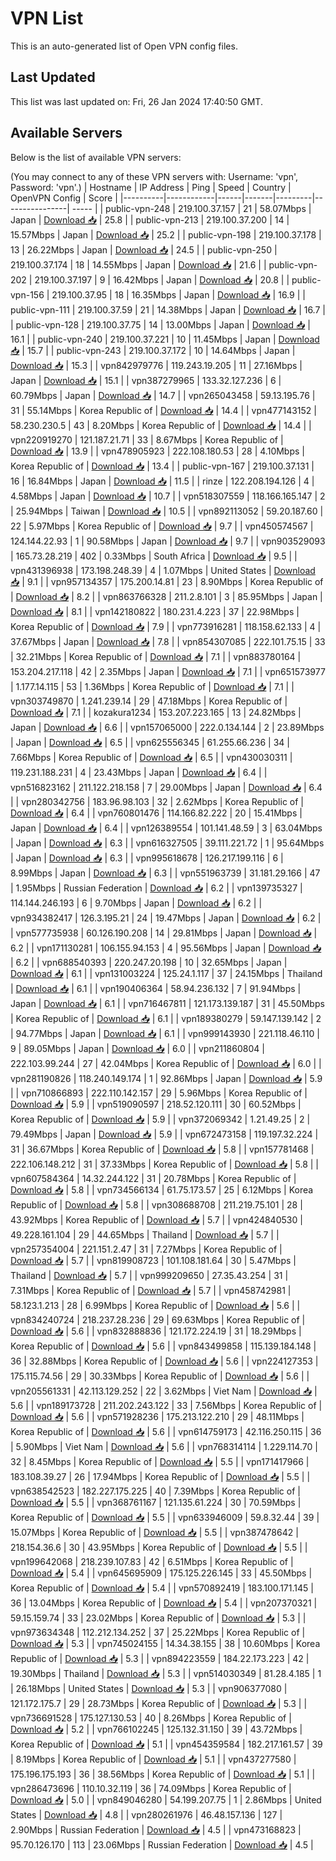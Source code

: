 # VPN List

This is an auto-generated list of Open VPN config files.

## Last Updated

This list was last updated on: Fri, 26 Jan 2024 17:40:50 GMT.

## Available Servers

Below is the list of available VPN servers:

(You may connect to any of these VPN servers with: Username: 'vpn', Password: 'vpn'.)
| Hostname | IP Address | Ping | Speed | Country | OpenVPN Config | Score |
|----------|------------|------|-------|---------|----------------| ----- |
| public-vpn-248 | 219.100.37.157 | 21 | 58.07Mbps | Japan | [Download 📥](./configs/server_0_JP.ovpn) | 25.8 |
| public-vpn-213 | 219.100.37.200 | 14 | 15.57Mbps | Japan | [Download 📥](./configs/server_1_JP.ovpn) | 25.2 |
| public-vpn-198 | 219.100.37.178 | 13 | 26.22Mbps | Japan | [Download 📥](./configs/server_2_JP.ovpn) | 24.5 |
| public-vpn-250 | 219.100.37.174 | 18 | 14.55Mbps | Japan | [Download 📥](./configs/server_3_JP.ovpn) | 21.6 |
| public-vpn-202 | 219.100.37.197 | 9 | 16.42Mbps | Japan | [Download 📥](./configs/server_4_JP.ovpn) | 20.8 |
| public-vpn-156 | 219.100.37.95 | 18 | 16.35Mbps | Japan | [Download 📥](./configs/server_5_JP.ovpn) | 16.9 |
| public-vpn-111 | 219.100.37.59 | 21 | 14.38Mbps | Japan | [Download 📥](./configs/server_6_JP.ovpn) | 16.7 |
| public-vpn-128 | 219.100.37.75 | 14 | 13.00Mbps | Japan | [Download 📥](./configs/server_7_JP.ovpn) | 16.1 |
| public-vpn-240 | 219.100.37.221 | 10 | 11.45Mbps | Japan | [Download 📥](./configs/server_8_JP.ovpn) | 15.7 |
| public-vpn-243 | 219.100.37.172 | 10 | 14.64Mbps | Japan | [Download 📥](./configs/server_9_JP.ovpn) | 15.3 |
| vpn842979776 | 119.243.19.205 | 11 | 27.16Mbps | Japan | [Download 📥](./configs/server_10_JP.ovpn) | 15.1 |
| vpn387279965 | 133.32.127.236 | 6 | 60.79Mbps | Japan | [Download 📥](./configs/server_11_JP.ovpn) | 14.7 |
| vpn265043458 | 59.13.195.76 | 31 | 55.14Mbps | Korea Republic of | [Download 📥](./configs/server_12_KR.ovpn) | 14.4 |
| vpn477143152 | 58.230.230.5 | 43 | 8.20Mbps | Korea Republic of | [Download 📥](./configs/server_13_KR.ovpn) | 14.4 |
| vpn220919270 | 121.187.21.71 | 33 | 8.67Mbps | Korea Republic of | [Download 📥](./configs/server_14_KR.ovpn) | 13.9 |
| vpn478905923 | 222.108.180.53 | 28 | 4.10Mbps | Korea Republic of | [Download 📥](./configs/server_15_KR.ovpn) | 13.4 |
| public-vpn-167 | 219.100.37.131 | 16 | 16.84Mbps | Japan | [Download 📥](./configs/server_16_JP.ovpn) | 11.5 |
| rinze | 122.208.194.126 | 4 | 4.58Mbps | Japan | [Download 📥](./configs/server_17_JP.ovpn) | 10.7 |
| vpn518307559 | 118.166.165.147 | 2 | 25.94Mbps | Taiwan | [Download 📥](./configs/server_18_TW.ovpn) | 10.5 |
| vpn892113052 | 59.20.187.60 | 22 | 5.97Mbps | Korea Republic of | [Download 📥](./configs/server_19_KR.ovpn) | 9.7 |
| vpn450574567 | 124.144.22.93 | 1 | 90.58Mbps | Japan | [Download 📥](./configs/server_20_JP.ovpn) | 9.7 |
| vpn903529093 | 165.73.28.219 | 402 | 0.33Mbps | South Africa | [Download 📥](./configs/server_21_ZA.ovpn) | 9.5 |
| vpn431396938 | 173.198.248.39 | 4 | 1.07Mbps | United States | [Download 📥](./configs/server_22_US.ovpn) | 9.1 |
| vpn957134357 | 175.200.14.81 | 23 | 8.90Mbps | Korea Republic of | [Download 📥](./configs/server_23_KR.ovpn) | 8.2 |
| vpn863766328 | 211.2.8.101 | 3 | 85.95Mbps | Japan | [Download 📥](./configs/server_24_JP.ovpn) | 8.1 |
| vpn142180822 | 180.231.4.223 | 37 | 22.98Mbps | Korea Republic of | [Download 📥](./configs/server_25_KR.ovpn) | 7.9 |
| vpn773916281 | 118.158.62.133 | 4 | 37.67Mbps | Japan | [Download 📥](./configs/server_26_JP.ovpn) | 7.8 |
| vpn854307085 | 222.101.75.15 | 33 | 32.21Mbps | Korea Republic of | [Download 📥](./configs/server_27_KR.ovpn) | 7.1 |
| vpn883780164 | 153.204.217.118 | 42 | 2.35Mbps | Japan | [Download 📥](./configs/server_28_JP.ovpn) | 7.1 |
| vpn651573977 | 1.177.14.115 | 53 | 1.36Mbps | Korea Republic of | [Download 📥](./configs/server_29_KR.ovpn) | 7.1 |
| vpn303749870 | 1.241.239.14 | 29 | 47.18Mbps | Korea Republic of | [Download 📥](./configs/server_30_KR.ovpn) | 7.1 |
| kozakura1234 | 153.207.223.165 | 13 | 24.82Mbps | Japan | [Download 📥](./configs/server_31_JP.ovpn) | 6.6 |
| vpn157065000 | 222.0.134.144 | 2 | 23.89Mbps | Japan | [Download 📥](./configs/server_32_JP.ovpn) | 6.5 |
| vpn625556345 | 61.255.66.236 | 34 | 7.66Mbps | Korea Republic of | [Download 📥](./configs/server_33_KR.ovpn) | 6.5 |
| vpn430030311 | 119.231.188.231 | 4 | 23.43Mbps | Japan | [Download 📥](./configs/server_34_JP.ovpn) | 6.4 |
| vpn516823162 | 211.122.218.158 | 7 | 29.00Mbps | Japan | [Download 📥](./configs/server_35_JP.ovpn) | 6.4 |
| vpn280342756 | 183.96.98.103 | 32 | 2.62Mbps | Korea Republic of | [Download 📥](./configs/server_36_KR.ovpn) | 6.4 |
| vpn760801476 | 114.166.82.222 | 20 | 15.41Mbps | Japan | [Download 📥](./configs/server_37_JP.ovpn) | 6.4 |
| vpn126389554 | 101.141.48.59 | 3 | 63.04Mbps | Japan | [Download 📥](./configs/server_38_JP.ovpn) | 6.3 |
| vpn616327505 | 39.111.221.72 | 1 | 95.64Mbps | Japan | [Download 📥](./configs/server_39_JP.ovpn) | 6.3 |
| vpn995618678 | 126.217.199.116 | 6 | 8.99Mbps | Japan | [Download 📥](./configs/server_40_JP.ovpn) | 6.3 |
| vpn551963739 | 31.181.29.166 | 47 | 1.95Mbps | Russian Federation | [Download 📥](./configs/server_41_RU.ovpn) | 6.2 |
| vpn139735327 | 114.144.246.193 | 6 | 9.70Mbps | Japan | [Download 📥](./configs/server_42_JP.ovpn) | 6.2 |
| vpn934382417 | 126.3.195.21 | 24 | 19.47Mbps | Japan | [Download 📥](./configs/server_43_JP.ovpn) | 6.2 |
| vpn577735938 | 60.126.190.208 | 14 | 29.81Mbps | Japan | [Download 📥](./configs/server_44_JP.ovpn) | 6.2 |
| vpn171130281 | 106.155.94.153 | 4 | 95.56Mbps | Japan | [Download 📥](./configs/server_45_JP.ovpn) | 6.2 |
| vpn688540393 | 220.247.20.198 | 10 | 32.65Mbps | Japan | [Download 📥](./configs/server_46_JP.ovpn) | 6.1 |
| vpn131003224 | 125.24.1.117 | 37 | 24.15Mbps | Thailand | [Download 📥](./configs/server_47_TH.ovpn) | 6.1 |
| vpn190406364 | 58.94.236.132 | 7 | 91.94Mbps | Japan | [Download 📥](./configs/server_48_JP.ovpn) | 6.1 |
| vpn716467811 | 121.173.139.187 | 31 | 45.50Mbps | Korea Republic of | [Download 📥](./configs/server_49_KR.ovpn) | 6.1 |
| vpn189380279 | 59.147.139.142 | 2 | 94.77Mbps | Japan | [Download 📥](./configs/server_50_JP.ovpn) | 6.1 |
| vpn999143930 | 221.118.46.110 | 9 | 89.05Mbps | Japan | [Download 📥](./configs/server_51_JP.ovpn) | 6.0 |
| vpn211860804 | 222.103.99.244 | 27 | 42.04Mbps | Korea Republic of | [Download 📥](./configs/server_52_KR.ovpn) | 6.0 |
| vpn281190826 | 118.240.149.174 | 1 | 92.86Mbps | Japan | [Download 📥](./configs/server_53_JP.ovpn) | 5.9 |
| vpn710866893 | 222.110.142.157 | 29 | 5.96Mbps | Korea Republic of | [Download 📥](./configs/server_54_KR.ovpn) | 5.9 |
| vpn519090597 | 218.52.120.111 | 30 | 60.52Mbps | Korea Republic of | [Download 📥](./configs/server_55_KR.ovpn) | 5.9 |
| vpn372069342 | 1.21.49.25 | 2 | 79.49Mbps | Japan | [Download 📥](./configs/server_56_JP.ovpn) | 5.9 |
| vpn672473158 | 119.197.32.224 | 31 | 36.67Mbps | Korea Republic of | [Download 📥](./configs/server_57_KR.ovpn) | 5.8 |
| vpn157781468 | 222.106.148.212 | 31 | 37.33Mbps | Korea Republic of | [Download 📥](./configs/server_58_KR.ovpn) | 5.8 |
| vpn607584364 | 14.32.244.122 | 31 | 20.78Mbps | Korea Republic of | [Download 📥](./configs/server_59_KR.ovpn) | 5.8 |
| vpn734566134 | 61.75.173.57 | 25 | 6.12Mbps | Korea Republic of | [Download 📥](./configs/server_60_KR.ovpn) | 5.8 |
| vpn308688708 | 211.219.75.101 | 28 | 43.92Mbps | Korea Republic of | [Download 📥](./configs/server_61_KR.ovpn) | 5.7 |
| vpn424840530 | 49.228.161.104 | 29 | 44.65Mbps | Thailand | [Download 📥](./configs/server_62_TH.ovpn) | 5.7 |
| vpn257354004 | 221.151.2.47 | 31 | 7.27Mbps | Korea Republic of | [Download 📥](./configs/server_63_KR.ovpn) | 5.7 |
| vpn819908723 | 101.108.181.64 | 30 | 5.47Mbps | Thailand | [Download 📥](./configs/server_64_TH.ovpn) | 5.7 |
| vpn999209650 | 27.35.43.254 | 31 | 7.31Mbps | Korea Republic of | [Download 📥](./configs/server_65_KR.ovpn) | 5.7 |
| vpn458742981 | 58.123.1.213 | 28 | 6.99Mbps | Korea Republic of | [Download 📥](./configs/server_66_KR.ovpn) | 5.6 |
| vpn834240724 | 218.237.28.236 | 29 | 69.63Mbps | Korea Republic of | [Download 📥](./configs/server_67_KR.ovpn) | 5.6 |
| vpn832888836 | 121.172.224.19 | 31 | 18.29Mbps | Korea Republic of | [Download 📥](./configs/server_68_KR.ovpn) | 5.6 |
| vpn843499858 | 115.139.184.148 | 36 | 32.88Mbps | Korea Republic of | [Download 📥](./configs/server_69_KR.ovpn) | 5.6 |
| vpn224127353 | 175.115.74.56 | 29 | 30.33Mbps | Korea Republic of | [Download 📥](./configs/server_70_KR.ovpn) | 5.6 |
| vpn205561331 | 42.113.129.252 | 22 | 3.62Mbps | Viet Nam | [Download 📥](./configs/server_71_VN.ovpn) | 5.6 |
| vpn189173728 | 211.202.243.122 | 33 | 7.56Mbps | Korea Republic of | [Download 📥](./configs/server_72_KR.ovpn) | 5.6 |
| vpn571928236 | 175.213.122.210 | 29 | 48.11Mbps | Korea Republic of | [Download 📥](./configs/server_73_KR.ovpn) | 5.6 |
| vpn614759173 | 42.116.250.115 | 36 | 5.90Mbps | Viet Nam | [Download 📥](./configs/server_74_VN.ovpn) | 5.6 |
| vpn768314114 | 1.229.114.70 | 32 | 8.45Mbps | Korea Republic of | [Download 📥](./configs/server_75_KR.ovpn) | 5.5 |
| vpn171417966 | 183.108.39.27 | 26 | 17.94Mbps | Korea Republic of | [Download 📥](./configs/server_76_KR.ovpn) | 5.5 |
| vpn638542523 | 182.227.175.225 | 40 | 7.39Mbps | Korea Republic of | [Download 📥](./configs/server_77_KR.ovpn) | 5.5 |
| vpn368761167 | 121.135.61.224 | 30 | 70.59Mbps | Korea Republic of | [Download 📥](./configs/server_78_KR.ovpn) | 5.5 |
| vpn633946009 | 59.8.32.44 | 39 | 15.07Mbps | Korea Republic of | [Download 📥](./configs/server_79_KR.ovpn) | 5.5 |
| vpn387478642 | 218.154.36.6 | 30 | 43.95Mbps | Korea Republic of | [Download 📥](./configs/server_80_KR.ovpn) | 5.5 |
| vpn199642068 | 218.239.107.83 | 42 | 6.51Mbps | Korea Republic of | [Download 📥](./configs/server_81_KR.ovpn) | 5.4 |
| vpn645695909 | 175.125.226.145 | 33 | 45.50Mbps | Korea Republic of | [Download 📥](./configs/server_82_KR.ovpn) | 5.4 |
| vpn570892419 | 183.100.171.145 | 36 | 13.04Mbps | Korea Republic of | [Download 📥](./configs/server_83_KR.ovpn) | 5.4 |
| vpn207370321 | 59.15.159.74 | 33 | 23.02Mbps | Korea Republic of | [Download 📥](./configs/server_84_KR.ovpn) | 5.3 |
| vpn973634348 | 112.212.134.252 | 37 | 25.22Mbps | Korea Republic of | [Download 📥](./configs/server_85_KR.ovpn) | 5.3 |
| vpn745024155 | 14.34.38.155 | 38 | 10.60Mbps | Korea Republic of | [Download 📥](./configs/server_86_KR.ovpn) | 5.3 |
| vpn894223559 | 184.22.173.223 | 42 | 19.30Mbps | Thailand | [Download 📥](./configs/server_87_TH.ovpn) | 5.3 |
| vpn514030349 | 81.28.4.185 | 1 | 26.18Mbps | United States | [Download 📥](./configs/server_88_US.ovpn) | 5.3 |
| vpn906377080 | 121.172.175.7 | 29 | 28.73Mbps | Korea Republic of | [Download 📥](./configs/server_89_KR.ovpn) | 5.3 |
| vpn736691528 | 175.127.130.53 | 40 | 8.26Mbps | Korea Republic of | [Download 📥](./configs/server_90_KR.ovpn) | 5.2 |
| vpn766102245 | 125.132.31.150 | 39 | 43.72Mbps | Korea Republic of | [Download 📥](./configs/server_91_KR.ovpn) | 5.1 |
| vpn454359584 | 182.217.161.57 | 39 | 8.19Mbps | Korea Republic of | [Download 📥](./configs/server_92_KR.ovpn) | 5.1 |
| vpn437277580 | 175.196.175.193 | 36 | 38.56Mbps | Korea Republic of | [Download 📥](./configs/server_93_KR.ovpn) | 5.1 |
| vpn286473696 | 110.10.32.119 | 36 | 74.09Mbps | Korea Republic of | [Download 📥](./configs/server_94_KR.ovpn) | 5.0 |
| vpn849046280 | 54.199.207.75 | 1 | 2.86Mbps | United States | [Download 📥](./configs/server_95_US.ovpn) | 4.8 |
| vpn280261976 | 46.48.157.136 | 127 | 2.90Mbps | Russian Federation | [Download 📥](./configs/server_96_RU.ovpn) | 4.5 |
| vpn473168823 | 95.70.126.170 | 113 | 23.06Mbps | Russian Federation | [Download 📥](./configs/server_97_RU.ovpn) | 4.5 |
